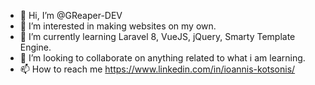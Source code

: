 - 👋 Hi, I’m @GReaper-DEV
- 👀 I’m interested in making websites on my own.
- 🌱 I’m currently learning Laravel 8, VueJS, jQuery, Smarty Template Engine.
- 💞️ I’m looking to collaborate on anything related to what i am learning.
- 📫 How to reach me https://www.linkedin.com/in/ioannis-kotsonis/

<!---
GReaper-DEV/GReaper-DEV is a ✨ special ✨ repository because its `README.md` (this file) appears on your GitHub profile.
You can click the Preview link to take a look at your changes.
--->
